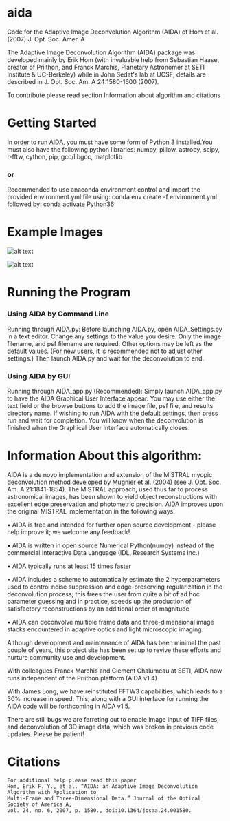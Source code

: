 aida
====

Code for the Adaptive Image Deconvolution Algorithm (AIDA) of Hom et al. (2007) J. Opt. Soc. Amer. A

The Adaptive Image Deconvolution Algorithm (AIDA) package was developed mainly by Erik Hom (with invaluable help from Sebastian Haase, creator of Priithon, and Franck Marchis, Planetary Astronomer at SETI Institute & UC-Berkeley) while in John Sedat's lab at UCSF; details are described in J. Opt. Soc. Am. A 24:1580-1600 (2007).

To contribute please read section Information about algorithm and citations

# Getting Started 

In order to run AIDA, you must have some form of Python 3 installed.You must also have the following python libraries: numpy, pillow, astropy, scipy, r-fftw, cython, pip, gcc/libgcc, matplotlib

 ### or

Recommended to use anaconda environment control and import the provided environment.yml 
file using: conda env create -f environment.yml
followed by: conda activate Python36

# Example Images
![alt text](https://raw.githubusercontent.com/harshnagarkar/aida/master/example/jupiter.png? "Jupiter AIDA comparison")

![alt text](https://raw.githubusercontent.com/harshnagarkar/aida/master/example/Uranus%20and%20jupiter.png "Uranus and Jupiter Deconvolved using AIDA")
# Running the Program

### Using AIDA by Command Line

Running through AIDA.py:
Before launching AIDA.py, open AIDA_Settings.py in a text editor. Change any settings to the
value you desire. Only the image filename, and psf filename are required. Other options may be
left as the default values. (For new users, it is recommended not to adjust other settings.) Then
launch AIDA.py and wait for the deconvolution to end.


### Using AIDA by GUI

Running through AIDA_app.py (Recommended):
Simply launch AIDA_app.py to have the AIDA Graphical User Interface appear. You may use
either the text field or the browse buttons to add the image file, psf file, and results directory
name. If wishing to run AIDA with the default settings, then press run and wait for completion.
You will know when the deconvolution is finished when the Graphical User Interface
automatically closes.


# Information About this algorithm:

AIDA is a de novo implementation and extension of the MISTRAL myopic deconvolution method developed by Mugnier et al. (2004) (see J. Opt. Soc. Am. A 21:1841-1854). The MISTRAL approach, used thus far to process astronomical images, has been shown to yield object reconstructions with excellent edge preservation and photometric precision. AIDA improves upon the original MISTRAL implementation in the following ways:

• AIDA is free and intended for further open source development - please help improve it; we welcome any feedback!

• AIDA is written in open source Numerical Python(numpy) instead of the commercial Interactive Data Language (IDL, Research Systems Inc.)

• AIDA typically runs at least 15 times faster

• AIDA includes a scheme to automatically estimate the 2 hyperparameters used to control noise suppression and edge-preserving regularization in the deconvolution process; this frees the user from quite a bit of ad hoc parameter guessing and in practice, speeds up the production of satisfactory reconstructions by an additional order of magnitude

• AIDA can deconvolve multiple frame data and three-dimensional image stacks encountered in adaptive optics and light microscopic imaging.

Although development and maintenance of AIDA has been minimal the past couple of years, this project site has been set up to revive these efforts and nurture community use and development.

With colleagues Franck Marchis and Clement Chalumeau at SETI, AIDA now runs independent of the Priithon platform (AIDA v1.4)

With James Long, we have reinstituted FFTW3 capabilities, which leads to a 30% increase in speed.  This, along with a GUI interface for running the AIDA code will be forthcoming in AIDA v1.5.

There are still bugs we are ferreting out to enable image input of TIFF files, and deconvolution of 3D image data, which was broken in previous code updates.  Please be patient!

# Citations
```
For additional help please read this paper
Hom, Erik F. Y., et al. “AIDA: an Adaptive Image Deconvolution Algorithm with Application to
Multi-Frame and Three-Dimensional Data.” Journal of the Optical Society of America A,
vol. 24, no. 6, 2007, p. 1580., doi:10.1364/josaa.24.001580.
```
